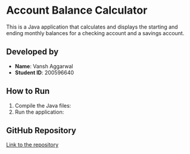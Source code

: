 # Account Balance Calculator

This is a Java application that calculates and displays the starting and ending monthly balances for a checking account and a savings account.

## Developed by
- **Name**: Vansh Aggarwal
- **Student ID**: 200596640

## How to Run
1. Compile the Java files:
2. Run the application:
   
## GitHub Repository
[Link to the repository]()
